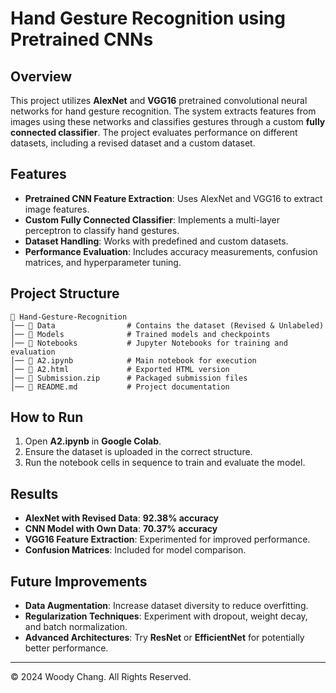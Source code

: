 # Hand Gesture Recognition using Pretrained CNNs

## Overview
This project utilizes **AlexNet** and **VGG16** pretrained convolutional neural networks for hand gesture recognition. The system extracts features from images using these networks and classifies gestures through a custom **fully connected classifier**. The project evaluates performance on different datasets, including a revised dataset and a custom dataset.

## Features
- **Pretrained CNN Feature Extraction**: Uses AlexNet and VGG16 to extract image features.
- **Custom Fully Connected Classifier**: Implements a multi-layer perceptron to classify hand gestures.
- **Dataset Handling**: Works with predefined and custom datasets.
- **Performance Evaluation**: Includes accuracy measurements, confusion matrices, and hyperparameter tuning.

## Project Structure
```
📂 Hand-Gesture-Recognition
│── 📂 Data                # Contains the dataset (Revised & Unlabeled)
│── 📂 Models              # Trained models and checkpoints
│── 📂 Notebooks           # Jupyter Notebooks for training and evaluation
│── 📜 A2.ipynb            # Main notebook for execution
│── 📜 A2.html             # Exported HTML version
│── 📜 Submission.zip      # Packaged submission files
│── 📜 README.md           # Project documentation
```

## How to Run
1. Open **A2.ipynb** in **Google Colab**.
2. Ensure the dataset is uploaded in the correct structure.
3. Run the notebook cells in sequence to train and evaluate the model.

## Results
- **AlexNet with Revised Data**: **92.38% accuracy**
- **CNN Model with Own Data**: **70.37% accuracy**
- **VGG16 Feature Extraction**: Experimented for improved performance.
- **Confusion Matrices**: Included for model comparison.

## Future Improvements
- **Data Augmentation**: Increase dataset diversity to reduce overfitting.
- **Regularization Techniques**: Experiment with dropout, weight decay, and batch normalization.
- **Advanced Architectures**: Try **ResNet** or **EfficientNet** for potentially better performance.

---

© 2024 Woody Chang. All Rights Reserved.
